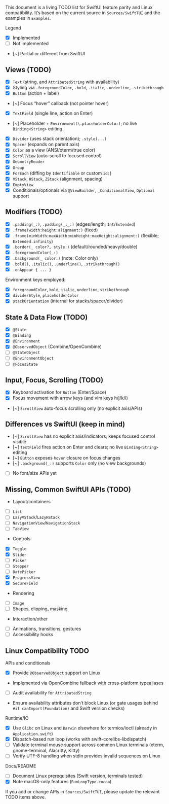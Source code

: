 This document is a living TODO list for SwiftUI feature parity and Linux compatibility. It’s based on the current source in `Sources/SwiftTUI` and the examples in `Examples`.

Legend

- [x] Implemented
- [ ] Not implemented
- [~] Partial or different from SwiftUI

## Views (TODO)

- [x] `Text` (string, and `AttributedString` with availability)
 - [x] Styling via `.foregroundColor`, `.bold`, `.italic`, `.underline`, `.strikethrough`
- [x] `Button` (action + label)
 - [~] Focus “hover” callback (not pointer hover)
- [x] `TextField` (single line, action on Enter)
 - [~] Placeholder + `Environment(\.placeholderColor)`; no live `Binding<String>` editing
- [x] `Divider` (uses stack orientation); `.style(...)`
- [x] `Spacer` (expands on parent axis)
- [x] `Color` as a view (ANSI/xterm/true color)
- [x] `ScrollView` (auto-scroll to focused control)
- [x] `GeometryReader`
- [x] `Group`
- [x] `ForEach` (diffing by `Identifiable` or custom `id:`)
- [x] `VStack`, `HStack`, `ZStack` (alignment, spacing)
- [x] `EmptyView`
- [x] Conditionals/optionals via `@ViewBuilder`, `_ConditionalView`, `Optional` support

## Modifiers (TODO)

- [x] `.padding(_:)`, `.padding(_:_:)` (edges/length; `Int`/`Extended`)
- [x] `.frame(width:height:alignment:)` (fixed)
- [x] `.frame(minWidth:maxWidth:minHeight:maxHeight:alignment:)` (flexible; `Extended.infinity`)
- [x] `.border(_ color?, style:)` (default/rounded/heavy/double)
- [x] `.foregroundColor(_:)`
- [x] `.background(_ color:)` (note: Color only)
- [x] `.bold()`, `.italic()`, `.underline()`, `.strikethrough()`
- [x] `.onAppear { ... }`

Environment keys employed:

- [x] `foregroundColor`, `bold`, `italic`, `underline`, `strikethrough`
- [x] `dividerStyle`, `placeholderColor`
- [x] `stackOrientation` (internal for stacks/spacer/divider)

## State & Data Flow (TODO)

- [x] `@State`
- [x] `@Binding`
- [x] `@Environment`
- [x] `@ObservedObject` (Combine/OpenCombine)
- [ ] `@StateObject`
- [ ] `@EnvironmentObject`
- [ ] `@FocusState`

## Input, Focus, Scrolling (TODO)

- [x] Keyboard activation for `Button` (Enter/Space)
- [x] Focus movement with arrow keys (and vim keys h/j/k/l)
- [~] `ScrollView` auto-focus scrolling only (no explicit axis/APIs)

## Differences vs SwiftUI (keep in mind)

- [~] `ScrollView` has no explicit axis/indicators; keeps focused control visible
- [~] `TextField` fires action on Enter and clears; no live `Binding<String>` editing
- [~] `Button` exposes `hover` closure on focus changes
- [~] `.background(_:)` supports `Color` only (no view backgrounds)
- [ ] No font/size APIs yet

## Missing, Common SwiftUI APIs (TODO)

- Layout/containers
 - [ ] `List`
 - [ ] `LazyVStack`/`LazyHStack`
 - [ ] `NavigationView`/`NavigationStack`
 - [ ] `TabView`
- Controls
 - [x] `Toggle`  
 - [x] `Slider`
 - [ ] `Picker`
 - [ ] `Stepper`
 - [ ] `DatePicker`
 - [x] `ProgressView`
 - [x] `SecureField`
- Rendering
 - [ ] `Image`
 - [ ] Shapes, clipping, masking
- Interaction/other
 - [ ] Animations, transitions, gestures
 - [ ] Accessibility hooks

## Linux Compatibility TODO

APIs and conditionals

- [x] Provide `@ObservedObject` support on Linux
 - Implemented via OpenCombine fallback with cross-platform typealiases
- [ ] Audit availability for `AttributedString`
 - Ensure availability attributes don’t block Linux (or gate usages behind `#if canImport(Foundation)` and Swift version checks)

Runtime/IO

- [x] Use `Glibc` on Linux and `Darwin` elsewhere for termios/ioctl (already in `Application.swift`)
- [x] Dispatch-based run loop (works with swift-corelibs-libdispatch)
- [ ] Validate terminal mouse support across common Linux terminals (xterm, gnome-terminal, Alacritty, Kitty)
- [ ] Verify UTF-8 handling when stdin provides invalid sequences on Linux

Docs/README

- [ ] Document Linux prerequisites (Swift version, terminals tested)
- [x] Note macOS-only features (`RunLoopType.cocoa`)

If you add or change APIs in `Sources/SwiftTUI`, please update the relevant TODO items above.
